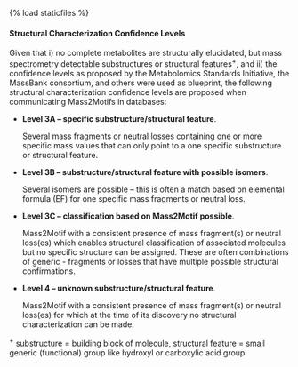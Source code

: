 {% load staticfiles %}

#### Structural Characterization Confidence Levels
 
Given that i) no complete metabolites are structurally elucidated, but mass spectrometry detectable substructures or structural features<sup>+</sup>, and ii) the confidence levels as proposed by the Metabolomics Standards Initiative, the MassBank consortium, and others were used as blueprint, the following structural characterization confidence levels are proposed when communicating Mass2Motifs in databases: 
 
- **Level 3A – specific substructure/structural feature**. 

    Several mass fragments or neutral losses containing one or more specific mass values that can only point to a one specific substructure or structural feature.

- **Level 3B – substructure/structural feature with possible isomers**. 

    Several isomers are possible – this is often a match based on elemental formula (EF) for one specific mass fragments or neutral loss.
    
- **Level 3C – classification based on Mass2Motif possible**. 

    Mass2Motif with a consistent presence of mass fragment(s) or neutral loss(es) which enables structural classification of associated molecules but no specific structure can be assigned. These are often combinations of generic  - fragments or losses that have multiple possible structural confirmations.
    
- **Level 4 – unknown substructure/structural feature**. 

    Mass2Motif with a consistent presence of mass fragment(s) or neutral loss(es) for which at the time of its discovery no structural characterization can be made.
 
<sup>+</sup> substructure = building block of molecule, structural feature = small generic (functional) group like hydroxyl or carboxylic acid group